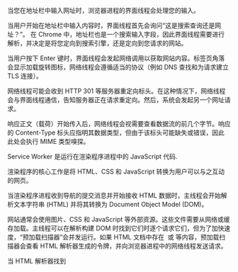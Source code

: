 
当您在地址栏中输入网址时，浏览器进程的界面线程会处理您的输入。


当用户开始在地址栏中输入内容时，界面线程首先会询问“这是搜索查询还是网址？”。
在 Chrome 中，地址栏也是一个搜索输入字段，因此界面线程需要进行解析，并决定是将您定向到搜索引擎，还是定向到您请求的网站。


当用户按下 Enter 键时，界面线程会发起网络调用以获取网站内容。标签页角落会显示加载旋转图标，网络线程会遵循适当的协议（例如 DNS 查找和为请求建立 TLS 连接）。

网络线程可能会收到 HTTP 301 等服务器重定向标头。在这种情况下，网络线程会与界面线程通信，告知服务器正在请求重定向。然后，系统会发起另一个网址请求。

响应正文（载荷）开始传入后，网络线程会视需要查看数据流的前几个字节。响应的 Content-Type 标头应指明其数据类型，但由于该标头可能缺失或错误，因此此处会执行 MIME 类型嗅探。

Service Worker 是运行在渲染程序进程中的 JavaScript 代码.

渲染程序的核心工作是将 HTML、CSS 和 JavaScript 转换为用户可以与之互动的网页。

当渲染程序进程收到导航的提交消息并开始接收 HTML 数据时，主线程会开始解析文本字符串 (HTML) 并将其转换为 Document Object Model (DOM)。

网站通常会使用图片、CSS 和 JavaScript 等外部资源。这些文件需要从网络或缓存加载。主线程可以在解析构建 DOM 时找到它们时逐个请求它们，但为了加快速度，“预加载扫描器”会并发运行。如果 HTML 文档中存在 <img> 或 <link> 等内容，预加载扫描器会查看 HTML 解析器生成的令牌，并向浏览器进程中的网络线程发送请求。

当 HTML 解析器找到 <script> 标记时，它会暂停解析 HTML 文档，并必须加载、解析和执行 JavaScript 代码。原因是 JavaScript 可以使用 document.write() 等内容更改文档的形状，而 document.write() 会更改整个 DOM 结构（HTML 规范中的解析模型概览中有个很棒的图表）。因此，HTML 解析器必须等待 JavaScript 运行，然后才能继续解析 HTML 文档。如果您想了解 JavaScript 执行过程中会发生什么，请参阅 V8 团队就此发表的演讲和博文。

https://html.spec.whatwg.org/multipage/parsing.html#overview-of-the-parsing-model

https://mathiasbynens.be/notes/shapes-ics

https://v8.dev/features/modules

https://web.dev/explore/fast?hl=zh-cn#prioritize-resources

主线程会解析 CSS 并确定每个 DOM 节点的计算样式。这类信息会说明系统根据 CSS 选择器将哪种样式应用于每个元素。

主线程会遍历 DOM 和计算样式，并创建包含 x、y 坐标和边界框大小等信息的布局树。布局树的结构可能与 DOM 树类似，但它仅包含与网页上显示的内容相关的信息。如果应用了 display: none，则该元素不属于布局树（不过，具有 visibility: hidden 的元素属于布局树）。同样，如果应用了包含 p::before{content:"Hi!"} 等内容的伪元素，即使该元素不在 DOM 中，也会包含在布局树中。

仅有 DOM、样式和布局还不足以呈现网页。假设您尝试再现一幅画作。您知道元素的大小、形状和位置，但仍需要判断绘制它们的顺序。

主线程会遍历布局树以创建绘制记录。绘制记录是对绘制过程的说明

在渲染流水线中，最重要的一点是，在每个步骤中，都会使用上一步操作的结果来创建新数据。例如，如果布局树发生了变化，则需要为文档的受影响部分重新生成绘制顺序。

如果您要为元素添加动画效果，则浏览器必须在每一帧之间运行这些操作。我们的大多数显示屏每秒刷新 60 次（60 fps）；如果您在每一帧中在屏幕上移动内容，动画在人眼中看起来会很流畅。但是，如果动画跳过了中间的帧，则网页会出现卡顿。

您可以将 JavaScript 操作划分为小块，并使用 requestAnimationFrame() 安排在每个帧中运行

将此信息转换为屏幕上的像素称为光栅化。

合成是一种将网页的各个部分拆分为图层、单独光栅化这些图层，并在称为合成程序线程的单独线程中将其合成为网页的技术。如果发生滚动，由于图层已光栅化，因此只需合成新帧即可。您也可以通过移动图层并合成新帧，以同样的方式实现动画。


为了确定哪些元素需要位于哪些层中，主线程会遍历布局树以创建层树（此部分在 DevTools 性能面板中称为“更新层树”）。如果网页的某些部分应为单独的层（例如滑入式侧边菜单），但未获得单独的层，则您可以在 CSS 中使用 will-change 属性向浏览器发出提示。

创建图层树并确定绘制顺序后，主线程会将这些信息提交给合成器线程。然后，合成程序线程会对每个图层进行光栅化处理。图层可能很大，例如整个网页的长度，因此合成程序线程会将其划分为图块，并将每个图块发送到光栅线程。光栅线程会对每个图块进行光栅化处理，并将其存储在 GPU 显存中。

创建图层树并确定绘制顺序后，主线程会将这些信息提交给合成器线程。然后，合成程序线程会对每个图层进行光栅化处理。图层可能很大，例如整个网页的长度，因此合成程序线程会将其划分为图块，并将每个图块发送到光栅线程。光栅线程会对每个图块进行光栅化处理，并将其存储在 GPU 显存中。

请尽可能将动画限制为 opacity 和 transform，以便将动画保留在渲染路径的合成阶段

